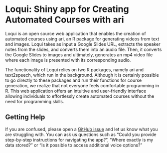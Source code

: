 
<!-- README.md is generated from README.Rmd. Please edit that file -->

# Loqui: Shiny app for Creating Automated Courses with ari

Loqui is an open source web application that enables the creation of
automated courses using ari, an R package for generating videos from
text and images. Loqui takes as input a Google Slides URL, extracts the
speaker notes from the slides, and converts them into an audio file.
Then, it converts the Google Slides to images and ultimately, generates
an mp4 video file where each image is presented with its corresponding
audio.

The functionality of Loqui relies on two R packages, namely ari and
text2speech, which run in the background. Although it is certainly
possible to go directly to these packages and run their functions for
course generation, we realize that not everyone feels comfortable
programming in R. This web application offers an intuitive and
user-friendly interface allowing individuals to effortlessly create
automated courses without the need for programming skills.

## Getting Help

If you are confused, please open a [GitHub
issue](https://github.com/FredHutch/loqui/issues/new) and let us know
what you are struggling with. You can ask us questions such as “Could
you provide step-by-step instructions for navigating the app?”, “Where
exactly is my data stored?” or “Is it possible to access additional
voice options?”
